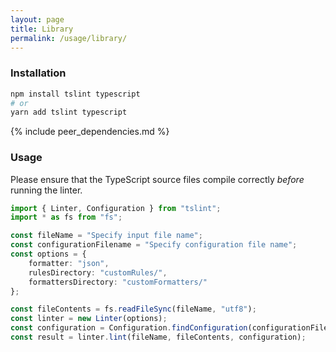 ```yaml
---
layout: page
title: Library
permalink: /usage/library/
---
```


### Installation

```sh
npm install tslint typescript
# or
yarn add tslint typescript
```

{% include peer_dependencies.md %}

### Usage

Please ensure that the TypeScript source files compile correctly _before_ running the linter.

```ts
import { Linter, Configuration } from "tslint";
import * as fs from "fs";

const fileName = "Specify input file name";
const configurationFilename = "Specify configuration file name";
const options = {
    formatter: "json",
    rulesDirectory: "customRules/",
    formattersDirectory: "customFormatters/"
};

const fileContents = fs.readFileSync(fileName, "utf8");
const linter = new Linter(options);
const configuration = Configuration.findConfiguration(configurationFilename, filename).results;
const result = linter.lint(fileName, fileContents, configuration);
```

